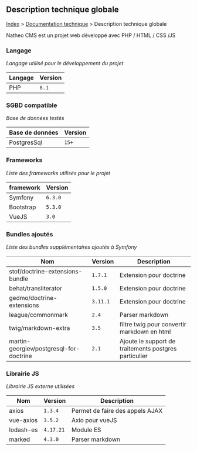 ## Description technique globale

[Index](../../index.md) > [Documentation technique](index.md) > Description technique globale

Natheo CMS est un projet web développé avec PHP / HTML / CSS /JS

### Langage
*Langage utilisé pour le développement du projet*

| Langage      | Version      |
|--------------|--------------|
| PHP          | `8.1`        |

### SGBD compatible
*Base de données testés*

| Base de données | Version |
|-----------------|---------|
| PostgresSql     | `15+`   | 

### Frameworks
*Liste des frameworks utilisés pour le projet*

| framework | Version |
|-----------|---------|
| Symfony   | `6.3.0` |
| Bootstrap | `5.3.0` |
| VueJS     | `3.0`   |

### Bundles ajoutés
*Liste des bundles supplémentaires ajoutés à Symfony*

| Nom	                                    | Version	  | Description                                           |
|-----------------------------------------|-----------|-------------------------------------------------------|
| stof/doctrine-extensions-bundle         | 	`1.7.1`	 | Extension pour doctrine                               |
| behat/transliterator                    | 	`1.5.0`	 | Extension pour doctrine                               |
| gedmo/doctrine-extensions               | 	`3.11.1` | Extension pour doctrine                               |
| league/commonmark                       | 	`2.4`    | Parser markdown                                       |
| twig/markdown-extra                     | 	`3.5`    | filtre twig pour convertir markdown en html           |
| martin-georgiev/postgresql-for-doctrine | `2.1`     | Ajoute le support de traitements postgres particulier |


### Librairie JS
*Librairie JS externe utilisées*

| Nom	       | Version	  | Description                     |
|------------|-----------|---------------------------------|
| axios	     | `1.3.4`	  | Permet de faire des appels AJAX |
| vue-axios	 | `3.5.2`   | 	Axio pour vueJS                |
| lodash-es	 | `4.17.21` | 	Module ES                      |
| marked	    | `4.3.0`   | 	Parser markdown                |
